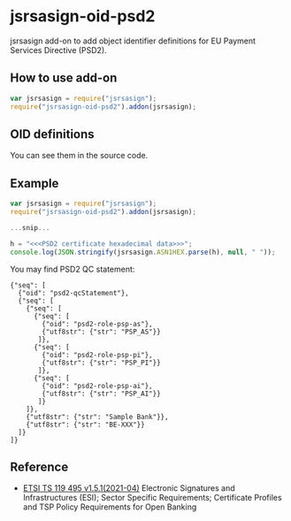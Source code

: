# jsrsasign-oid-psd2
jsrsasign add-on to add object identifier definitions for EU Payment Services Directive (PSD2).

## How to use add-on
```JavaScript
var jsrsasign = require("jsrsasign");
require("jsrsasign-oid-psd2").addon(jsrsasign);
```

## OID definitions
You can see them in the source code.

## Example
```JavaScript
var jsrsasign = require("jsrsasign");
require("jsrsasign-oid-psd2").addon(jsrsasign);

...snip...

h = "<<<PSD2 certificate hexadecimal data>>>";
console.log(JSON.stringify(jsrsasign.ASN1HEX.parse(h), null, " "));
```

You may find PSD2 QC statement:

```
{"seq": [
  {"oid": "psd2-qcStatement"},
  {"seq": [
    {"seq": [
      {"seq": [
        {"oid": "psd2-role-psp-as"},
        {"utf8str": {"str": "PSP_AS"}}
       ]},
      {"seq": [
        {"oid": "psd2-role-psp-pi"},
        {"utf8str": {"str": "PSP_PI"}}
       ]},
      {"seq": [
        {"oid": "psd2-role-psp-ai"},
        {"utf8str": {"str": "PSP_AI"}}
       ]}
    ]},
    {"utf8str": {"str": "Sample Bank"}},
    {"utf8str": {"str": "BE-XXX"}}
  ]}
]}
```

## Reference
- [ETSI TS 119 495 v1.5.1(2021-04)](https://www.etsi.org/deliver/etsi_ts/119400_119499/119495/01.05.01_60/ts_119495v010501p.pdf) Electronic Signatures and Infrastructures (ESI); Sector Specific Requirements; Certificate Profiles and TSP Policy Requirements for Open Banking 

